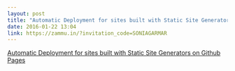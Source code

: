 ```yaml
---
layout: post
title: "Automatic Deployment for sites built with Static Site Generators on Github Pages"
date: 2016-01-22 13:04
link: https://zammu.in/?invitation_code=SONIAGARMAR
---
```


[Automatic Deployment for sites built with Static Site Generators on Github Pages](https://zammu.in/?invitation_code=SONIAGARMAR)

> 

